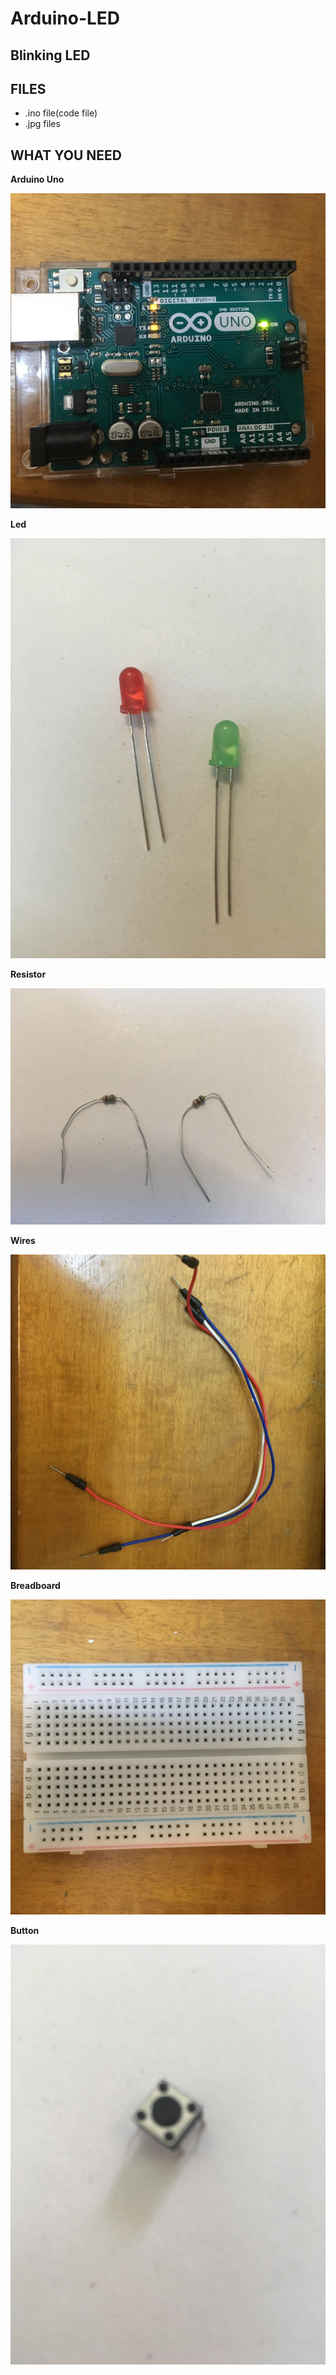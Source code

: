 # Arduino-LED
## Blinking LED

## FILES
<ul>
  <li> .ino file(code file)</li>
  <li> .jpg files </li>
</ul>

## WHAT YOU NEED



**Arduino Uno**
<p><img src ="arduino uno.jpg" title="Arduino uno" /> </p>

**Led**
<p><img src = "LED.jpg" title = "LED" /></p>

**Resistor**

<p><img src = "resistor.jpg" title = "Resistor" /> </p>

**Wires**

<p><img src ="wires.jpg"  title = "Wires"/> </p>

**Breadboard**

<p><img src ="board.jpg" title = "Breadboard"/> </p>

**Button**
<p><img src = "Button.jpg" title = "Button"/> </p>
